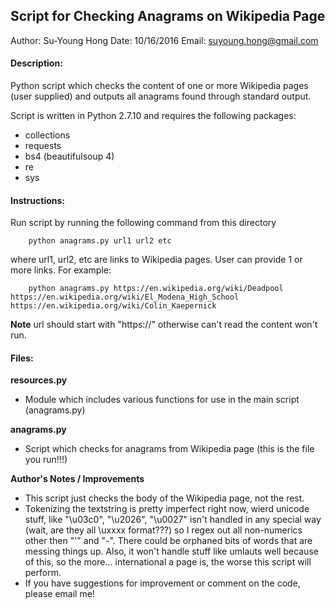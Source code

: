 ## Script for Checking Anagrams on Wikipedia Page
Author: Su-Young Hong
Date: 10/16/2016
Email: suyoung.hong@gmail.com

#### Description: 
Python script which checks the content of one or more Wikipedia pages (user supplied) and outputs all anagrams found through standard output. 

Script is written in Python 2.7.10 and requires the following packages: 
* collections
* requests
* bs4 (beautifulsoup 4)
* re
* sys

#### Instructions: 
Run script by running the following command from this directory

	
		python anagrams.py url1 url2 etc
	

where url1, url2, etc are links to Wikipedia pages. User can provide 1 or more links. For example: 


		python anagrams.py https://en.wikipedia.org/wiki/Deadpool https://en.wikipedia.org/wiki/El_Modena_High_School https://en.wikipedia.org/wiki/Colin_Kaepernick

**Note** url should start with "https://" otherwise can't read the content won't run. 

#### Files: 
**resources.py**
* Module which includes various functions for use in the main script (anagrams.py)

**anagrams.py**
* Script which checks for anagrams from Wikipedia page (this is the file you run!!!)

**Author's Notes / Improvements**
* This script just checks the body of the Wikipedia page, not the rest. 
* Tokenizing the textstring is pretty imperfect right now, wierd unicode stuff, like "\u03c0", "\u2026", "\u0027" isn't handled in any special way (wait, are they all \uxxxx format???) so I regex out all non-numerics other then "'" and "-". There could be orphaned bits of words that are messing things up. Also, it won't handle stuff like umlauts well because of this, so the more... international a page is, the worse this script will perform. 
* If you have suggestions for improvement or comment on the code, please email me!




